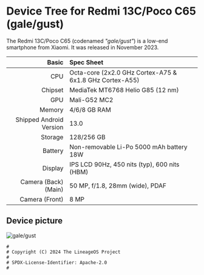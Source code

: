 Device Tree for Redmi 13C/Poco C65 (gale/gust)
==========================================

The Redmi 13C/Poco C65 (codenamed _"gale/gust"_) is a low-end smartphone from Xiaomi.
It was released in November 2023.

| Basic                   | Spec Sheet                                                                                                                     |
| -----------------------:|:------------------------------------------------------------------------------------------------------------------------------ |
| CPU                     | Octa-core (2x2.0 GHz Cortex-A75 & 6x1.8 GHz Cortex-A55)                                                 |
| Chipset                 | MediaTek MT6768 Helio G85 (12 nm)                                                                                       |
| GPU                     | Mali-G52 MC2                                                                                                                   |
| Memory                  | 4/6/8 GB RAM                                                                                                                     |
| Shipped Android Version | 13.0                                                                                                                           |
| Storage                 | 128/256 GB                                                                                                                    |
| Battery                 | Non-removable Li-Po 5000 mAh battery 18W                                                                                           |
| Display                 | IPS LCD 90Hz, 450 nits (typ), 600 nits (HBM)                               |
| Camera (Back)(Main)     | 50 MP, f/1.8, 28mm (wide), PDAF                                                                                 |
| Camera (Front)          | 8 MP                                                                                                                          |

## Device picture
![gale/gust](https://fdn2.gsmarena.com/vv/pics/xiaomi/xiaomi-redmi-13c-1.jpg)

```
#
# Copyright (C) 2024 The LineageOS Project
#
# SPDX-License-Identifier: Apache-2.0
#
```
